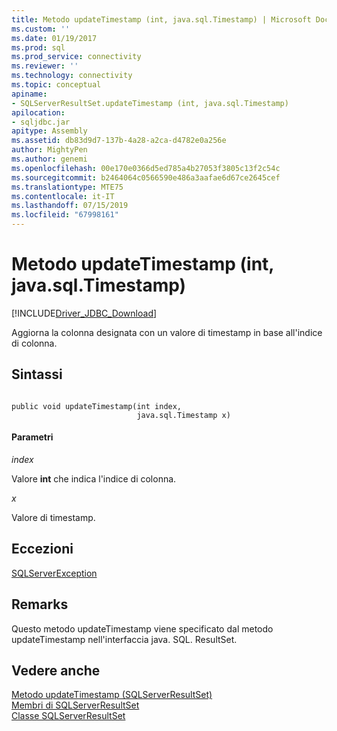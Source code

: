 ```yaml
---
title: Metodo updateTimestamp (int, java.sql.Timestamp) | Microsoft Docs
ms.custom: ''
ms.date: 01/19/2017
ms.prod: sql
ms.prod_service: connectivity
ms.reviewer: ''
ms.technology: connectivity
ms.topic: conceptual
apiname:
- SQLServerResultSet.updateTimestamp (int, java.sql.Timestamp)
apilocation:
- sqljdbc.jar
apitype: Assembly
ms.assetid: db83d9d7-137b-4a28-a2ca-d4782e0a256e
author: MightyPen
ms.author: genemi
ms.openlocfilehash: 00e170e0366d5ed785a4b27053f3805c13f2c54c
ms.sourcegitcommit: b2464064c0566590e486a3aafae6d67ce2645cef
ms.translationtype: MTE75
ms.contentlocale: it-IT
ms.lasthandoff: 07/15/2019
ms.locfileid: "67998161"
---
```

# <a name="updatetimestamp-method-int-javasqltimestamp"></a>Metodo updateTimestamp (int, java.sql.Timestamp)
[!INCLUDE[Driver_JDBC_Download](../../../includes/driver_jdbc_download.md)]

  Aggiorna la colonna designata con un valore di timestamp in base all'indice di colonna.  
  
## <a name="syntax"></a>Sintassi  
  
```  
  
public void updateTimestamp(int index,  
                            java.sql.Timestamp x)  
```  
  
#### <a name="parameters"></a>Parametri  
 *index*  
  
 Valore **int** che indica l'indice di colonna.  
  
 *x*  
  
 Valore di timestamp.  
  
## <a name="exceptions"></a>Eccezioni  
 [SQLServerException](../../../connect/jdbc/reference/sqlserverexception-class.md)  
  
## <a name="remarks"></a>Remarks  
 Questo metodo updateTimestamp viene specificato dal metodo updateTimestamp nell'interfaccia java. SQL. ResultSet.  
  
## <a name="see-also"></a>Vedere anche  
 [Metodo updateTimestamp &#40;SQLServerResultSet&#41;](../../../connect/jdbc/reference/updatetimestamp-method-sqlserverresultset.md)   
 [Membri di SQLServerResultSet](../../../connect/jdbc/reference/sqlserverresultset-members.md)   
 [Classe SQLServerResultSet](../../../connect/jdbc/reference/sqlserverresultset-class.md)  
  
  
